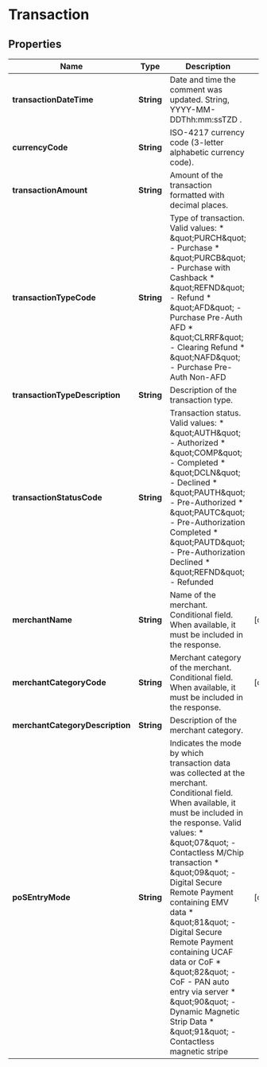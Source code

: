 

# Transaction


## Properties

| Name | Type | Description | Notes |
|------------ | ------------- | ------------- | -------------|
|**transactionDateTime** | **String** | Date and time the comment was updated. String, YYYY-MM-DDThh:mm:ssTZD . |  |
|**currencyCode** | **String** | ISO-4217 currency code (3-letter alphabetic currency code). |  |
|**transactionAmount** | **String** | Amount of the transaction formatted with decimal places. |  |
|**transactionTypeCode** | **String** | Type of transaction. Valid values:   * \&quot;PURCH\&quot; - Purchase   * \&quot;PURCB\&quot; - Purchase with Cashback   * \&quot;REFND\&quot; - Refund   * \&quot;AFD\&quot; - Purchase Pre-Auth AFD   * \&quot;CLRRF\&quot; - Clearing Refund   * \&quot;NAFD\&quot; - Purchase Pre-Auth Non-AFD  |  |
|**transactionTypeDescription** | **String** | Description of the transaction type. |  |
|**transactionStatusCode** | **String** | Transaction status. Valid values:   * \&quot;AUTH\&quot; - Authorized   * \&quot;COMP\&quot; - Completed   * \&quot;DCLN\&quot; - Declined   * \&quot;PAUTH\&quot; - Pre-Authorized   * \&quot;PAUTC\&quot; - Pre-Authorization Completed   * \&quot;PAUTD\&quot; - Pre-Authorization Declined   * \&quot;REFND\&quot; - Refunded  |  |
|**merchantName** | **String** | Name of the merchant. Conditional field. When available, it must be included in the response. |  [optional] |
|**merchantCategoryCode** | **String** | Merchant category of the merchant. Conditional field. When available, it must be included in the response. |  [optional] |
|**merchantCategoryDescription** | **String** | Description of the merchant category. |  |
|**poSEntryMode** | **String** | Indicates the mode by which transaction data was collected at the merchant. Conditional field. When available, it must be included in the response.  Valid values:   * \&quot;07\&quot; - Contactless M/Chip transaction   * \&quot;09\&quot; - Digital Secure Remote Payment containing EMV data   * \&quot;81\&quot; - Digital Secure Remote Payment containing UCAF data or CoF   * \&quot;82\&quot; - CoF - PAN auto entry via server   * \&quot;90\&quot; - Dynamic Magnetic Strip Data   * \&quot;91\&quot; - Contactless magnetic stripe  |  [optional] |



